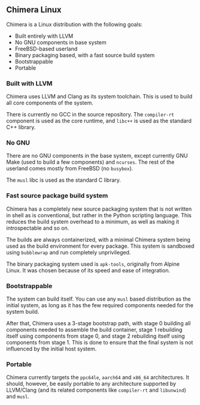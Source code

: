## Chimera Linux

Chimera is a Linux distribution with the following goals:

- Built entirely with LLVM
- No GNU components in base system
- FreeBSD-based userland
- Binary packaging based, with a fast source build system
- Bootstrappable
- Portable

### Built with LLVM

Chimera uses LLVM and Clang as its system toolchain. This is used to
build all core components of the system.

There is currently no GCC in the source repository. The `compiler-rt`
component is used as the core runtime, and `libc++` is used as the
standard C++ library.

### No GNU

There are no GNU components in the base system, except currently GNU
Make (used to build a few components) and `ncurses`. The rest of the
userland comes mostly from FreeBSD (no `busybox`).

The `musl` libc is used as the standard C library.

### Fast source package build system

Chimera has a completely new source packaging system that is not written
in shell as is conventional, but rather in the Python scripting language.
This reduces the build system overhead to a minimum, as well as making
it introspectable and so on.

The builds are always containerized, with a minimal Chimera system being
used as the build environment for every package. This system is sandboxed
using `bubblewrap` and run completely unprivileged.

The binary packaging system used is `apk-tools`, originally from Alpine
Linux. It was chosen because of its speed and ease of integration.

### Bootstrappable

The system can build itself. You can use any `musl` based distribution
as the initial system, as long as it has the few required components
needed for the system build.

After that, Chimera uses a 3-stage bootstrap path, with stage 0 building
all components needed to assemble the build container, stage 1 rebuilding
itself using components from stage 0, and stage 2 rebuilding itself using
components from stage 1. This is done to ensure that the final system is
not influenced by the initial host system.

### Portable

Chimera currently targets the `ppc64le`, `aarch64` and `x86_64` architectures.
It should, however, be easily portable to any architecture supported by
LLVM/Clang (and its related components like `compiler-rt` and `libunwind`)
and `musl`.
